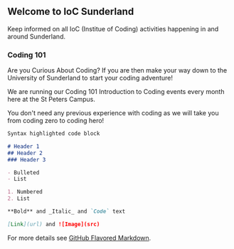 ## Welcome to IoC Sunderland

Keep informed on all IoC (Institue of Coding) activities happening in and around Sunderland.

### Coding 101

Are you Curious About Coding? If you are then make your way down to the University of Sunderland to start your coding adventure!

We are running our Coding 101 Introduction to Coding events every month here at the St Peters Campus.

You don't need any previous experience with coding as we will take you from coding zero to coding hero!

```markdown
Syntax highlighted code block

# Header 1
## Header 2
### Header 3

- Bulleted
- List

1. Numbered
2. List

**Bold** and _Italic_ and `Code` text

[Link](url) and ![Image](src)
```

For more details see [GitHub Flavored Markdown](https://guides.github.com/features/mastering-markdown/).

